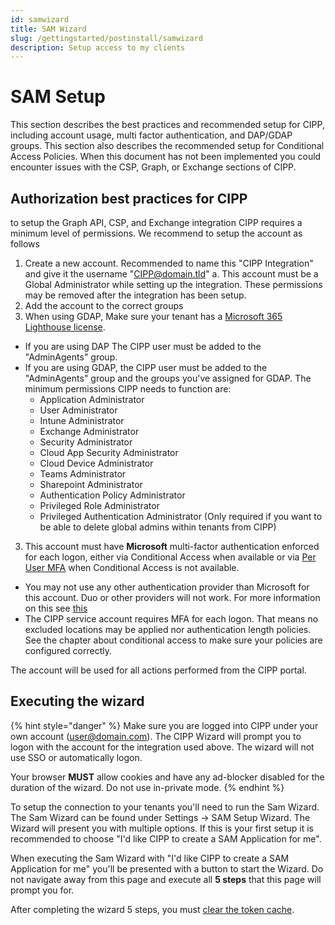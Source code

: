 ```yaml
---
id: samwizard
title: SAM Wizard
slug: /gettingstarted/postinstall/samwizard
description: Setup access to my clients
---
```


# SAM Setup

This section describes the best practices and recommended setup for CIPP, including account usage, multi factor authentication, and DAP/GDAP groups. This section also describes the recommended setup for Conditional Access Policies. When this document has not been implemented you could encounter issues with the CSP, Graph, or Exchange sections of CIPP.

## Authorization best practices for CIPP

to setup the Graph API, CSP, and Exchange integration CIPP requires a minimum level of permissions. We recommend to setup the account as follows

1. Create a new account. Recommended to name this "CIPP Integration" and give it the username "CIPP@domain.tld" a. This account must be a Global Administrator while setting up the integration. These permissions may be removed after the integration has been setup.
2. Add the account to the correct groups
3. When using GDAP, Make sure your tenant has a [Microsoft 365 Lighthouse license](https://learn.microsoft.com/en-us/microsoft-365/lighthouse/m365-lighthouse-sign-up?view=o365-worldwide#steps-to-sign-up-for-microsoft-365-lighthouse).&#x20;

* If you are using DAP The CIPP user must be added to the "AdminAgents" group.
* If you are using GDAP, the CIPP user must be added to the "AdminAgents" group and the groups you've assigned for GDAP. The minimum permissions CIPP needs to function are:
  * Application Administrator
  * User Administrator
  * Intune Administrator
  * Exchange Administrator
  * Security Administrator
  * Cloud App Security Administrator
  * Cloud Device Administrator
  * Teams Administrator
  * Sharepoint Administrator
  * Authentication Policy Administrator
  * Privileged Role Administrator
  * Privileged Authentication Administrator (Only required if you want to be able to delete global admins within tenants from CIPP)

3. This account must have **Microsoft** multi-factor authentication enforced for each logon, either via Conditional Access when available or via [Per User MFA](https://account.activedirectory.windowsazure.com/UserManagement/MultifactorVerification.aspx) when Conditional Access is not available.

* You may not use any other authentication provider than Microsoft for this account. Duo or other providers will not work. For more information on this see [this](https://learn.microsoft.com/en-us/partner-center/partner-security-requirements-mandating-mfa#supported-mfa-options)
* The CIPP service account requires MFA for each logon. That means no excluded locations may be applied nor authentication length policies. See the chapter about conditional access to make sure your policies are configured correctly.

The account will be used for all actions performed from the CIPP portal.

## Executing the wizard

{% hint style="danger" %}
Make sure you are logged into CIPP under your own account (user@domain.com). The CIPP Wizard will prompt you to logon with the account for the integration used above. The wizard will not use SSO or automatically logon.

Your browser **MUST** allow cookies and have any ad-blocker disabled for the duration of the wizard. Do not use in-private mode.
{% endhint %}

To setup the connection to your tenants you'll need to run the Sam Wizard. The Sam Wizard can be found under Settings -> SAM Setup Wizard. The Wizard will present you with multiple options. If this is your first setup it is recommended to choose "I'd like CIPP to create a SAM Application for me".

When executing the Sam Wizard with "I'd like CIPP to create a SAM Application for me" you'll be presented with a button to start the Wizard. Do not navigate away from this page and execute all **5 steps** that this page will prompt you for.

After completing the wizard 5 steps, you must [clear the token cache](https://cipp.app/docs/general/troubleshooting/#clear-token-cache).
